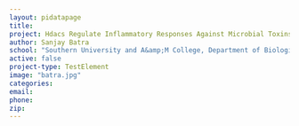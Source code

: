 ```yaml
---
layout: pidatapage
title:
project: Hdacs Regulate Inflammatory Responses Against Microbial Toxins &amp; Cse Exposure
author: Sanjay Batra
school: "Southern University and A&amp;M College, Department of Biological Science"
active: false
project-type: TestElement
image: "batra.jpg"
categories:
email:
phone:
zip:
---
```

